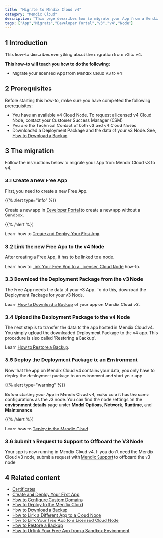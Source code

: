 ```yaml
---
title: "Migrate to Mendix Cloud v4"
category: "Mendix Cloud"
description: "This page describes how to migrate your App from a Mendix Cloud v3 node to a Mendix Cloud v4 node."
tags: ["App","Migrate","Developer Portal","v3","v4","Node"]
---
```


## 1 Introduction

This how-to describes everything about the migration from v3 to v4.

**This how-to will teach you how to do the following:**

*   Migrate your licensed App from Mendix Cloud v3 to v4

## 2 Prerequisites

Before starting this how-to, make sure you have completed the following prerequisites:

*   You have an available v4 Cloud Node. To request a licensed v4 Cloud Node, contact your Customer Success Manager (CSM)
*   You are the Technical Contact of both v3 and v4 Cloud Nodes
*   Downloaded a Deployment Package and the data of your v3 Node. See, [How to Download a Backup](/developerportal/howto/how-to-download-a-backup)

## 3 The migration

Follow the instructions below to migrate your App from Mendix Cloud v3 to v4.

### 3.1 Create a new Free App

First, you need to create a new Free App.

{{% alert type="info" %}}

Create a new app in [Developer Portal](https://home.mendix.com) to create a new app without a Sandbox.

{{% /alert %}}

Learn how to [Create and Deploy Your First App](/howto/modeling-basics/create-and-deploy-your-first-app).

### 3.2 Link the new Free App to the v4 Node

After creating a Free App, it has to be linked to a node.

Learn how to [Link Your Free App to a Licensed Cloud Node](/developerportal/howto/how-to-link-app-to-node) how-to.

### 3.3 Download the Deployment Package from the v3 Node

The Free App needs the data of your v3 App. To do this, download the Deployment Package for your v3 Node.

Learn [How to Download a Backup](/developerportal/howto/how-to-download-a-backup) of your app on Mendix Cloud v3.

### 3.4 Upload the Deployment Package to the v4 Node

The next step is to transfer the data to the app hosted in Mendix Cloud v4. You simply upload the downloaded Deployment Package to the v4 app. This procedure is also called 'Restoring a Backup'. 

Learn [How to Restore a Backup](/developerportal/howto/how-to-restore-a-backup).

### 3.5 Deploy the Deployment Package to an Environment

Now that the app on Mendix Cloud v4 contains your data, you only have to deploy the deployment package to an evironment and start your app.

{{% alert type="warning" %}}

Before starting your App in Mendix Cloud v4, make sure it has the same configurations as the v3 node. You can find the node settings on the **environment details** page under **Model Options**, **Network**, **Runtime**, and **Maintenance**.

{{% /alert %}}

Learn how to [Deploy to the Mendix Cloud](/developerportal/howto/deploying-to-the-cloud).

### 3.6 Submit a Request to Support to Offboard the V3 Node

Your app is now running in Mendix Cloud v4. If you don't need the Mendix Cloud v3 node, submit a request with [Mendix Support](https://support.mendix.com) to offboard the v3 node.

## 4 Related content

*   [Certificates](/deployment/mendixcloud/certificates)
*   [Create and Deploy Your First App](/howto/modeling-basics/create-and-deploy-your-first-app)
*   [How to Configure Custom Domains](/developerportal/howto/custom-domains)
*   [How to Deploy to the Mendix Cloud](/developerportal/howto/deploying-to-the-cloud)
*   [How to Download a Backup](/developerportal/howto/how-to-download-a-backup)
*   [How to Link a Different App to a Cloud Node](/developerportal/howto/how-to-link-a-different-app-to-a-node)
*   [How to Link Your Free App to a Licensed Cloud Node](/developerportal/howto/how-to-link-app-to-node)
*   [How to Restore a Backup](/developerportal/howto/how-to-restore-a-backup)
*   [How to Unlink Your Free App from a Sandbox Environment](/developerportal/howto/how-to-unlink-sandbox)
